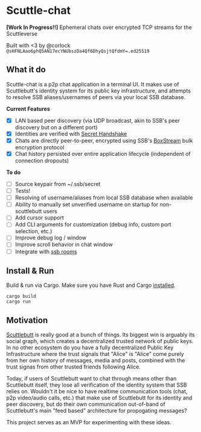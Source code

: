 # Scuttle-chat

**[Work In Progress!!]** Ephemeral chats over encrypted TCP streams for the Scuttleverse

Built with <3 by @corlock `@sHFNLAao6phQ5AN17ecYNUbszDa4Qf6DhyQsjtQfdmY=.ed25519`

## What it do

Scuttle-chat is a p2p chat application in a terminal UI. It makes use of Scuttlebutt's identity system for its public key infrastructure, and attempts to resolve SSB aliases/usernames of peers via your local SSB database.

**Current Features**
- [x] LAN based peer discovery (via UDP broadcast, akin to SSB's peer discovery but on a different port)
- [x] Identities are verified with [Secret Handshake](https://ssbc.github.io/scuttlebutt-protocol-guide/#handshake)
- [x] Chats are directly peer-to-peer, encrypted using SSB's [BoxStream](https://ssbc.github.io/scuttlebutt-protocol-guide/#box-stream) bulk encryption protocol
- [x] Chat history persisted over entire application lifecycle (independent of connection dropouts)

**To do**
- [ ] Source keypair from ~/.ssb/secret
- [ ] Tests!
- [ ] Resolving of username/aliases from local SSB database when available
- [ ] Ability to manually set unverified username on startup for non-scuttlebutt users
- [ ] Add cursor support
- [ ] Add CLI arguments for customization (debug info, custom port selection, etc.)
- [ ] Improve debug log / window
- [ ] Improve scroll behavior in chat window
- [ ] Integrate with [ssb rooms](https://github.com/staltz/ssb-room)

## Install & Run

Build & run via Cargo. Make sure you have Rust and Cargo [installed](https://www.rust-lang.org/tools/install).

```
cargo build
cargo run
```

## Motivation

[Scuttlebutt](https://scuttlebutt.nz) is really good at a bunch of things. Its biggest win is arguably its social graph, which creates a decentralized trusted network of public keys. In no other ecosystem do you have a fully decentralized Public Key Infrastructure where the trust signals that "Alice" is "Alice" come purely from her own history of messages, media and posts, combined with the trust signas from other trusted friends following Alice.

Today, if users of Scuttlebutt want to chat through means other than Scuttlebutt itself, they lose all verification of the identity system that SSB relies on. Wouldn't it be nice to have realtime communication tools (chat, p2p video/audio calls, etc.) that make use of Scuttlebutt for its identity and peer discovery, but do their own communication out-of-band of Scuttlebutt's main "feed based" architecture for propogating messages?

This project serves as an MVP for experimenting with these ideas.
